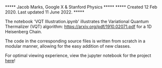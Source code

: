 ***** Jacob Marks, Google X & Stanford Physics *****
***** Created 12 Feb 2020. Last updated 11 June 2022. *****

The notebook 'VQT Illustration.ipynb' illustrates the
Variational Quantum Thermalizer (VQT) algorithm:
https://arxiv.org/pdf/1910.02071.pdf for a 1D Heisenberg Chain.

The code in the corresponding source files is written from scratch in a modular manner, allowing for the easy addition of new classes.

For optimal viewing experience, view the jupyter notebook for the project [here](https://nbviewer.org/github/jacobmarks/VariationalQuantumThermalizer/blob/main/VQT%20Illustration.ipynb)!
